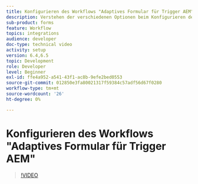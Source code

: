 ```yaml
---
title: Konfigurieren des Workflows "Adaptives Formular für Trigger AEM"
description: Verstehen der verschiedenen Optionen beim Konfigurieren des Workflows Adaptives Formular für Trigger AEM
sub-product: forms
feature: Workflow
topics: integrations
audience: developer
doc-type: technical video
activity: setup
version: 6.4,6.5
topic: Development
role: Developer
level: Beginner
exl-id: ffe4a952-a541-43f1-ac8b-9efe2bed0553
source-git-commit: 012850e3fa80021317f59384c57adf56d67f0280
workflow-type: tm+mt
source-wordcount: '26'
ht-degree: 0%

---
```


# Konfigurieren des Workflows &quot;Adaptives Formular für Trigger AEM&quot;


>[!VIDEO](https://video.tv.adobe.com/v/28316?quality=9&learn=on)
